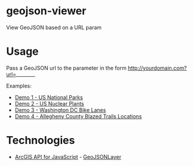 geojson-viewer
==============

View GeoJSON based on a URL param

Usage
=====
Pass a GeoJSON url to the parameter in the form http://yourdomain.com?url=________ 

Examples:

* [Demo 1 - US National Parks](https://gavinr.github.io/geojson-viewer/?url=http://services1.arcgis.com/g2TonOxuRkIqSOFx/arcgis/rest/services/US_National_Parks/FeatureServer/0/query?where=1%3D1&objectIds=&time=&geometry=&geometryType=esriGeometryEnvelope&inSR=&spatialRel=esriSpatialRelIntersects&distance=&units=esriSRUnit_Meter&outFields=*&returnGeometry=true&maxAllowableOffset=&geometryPrecision=&outSR=4326&returnIdsOnly=false&returnCountOnly=false&returnExtentOnly=false&orderByFields=&groupByFieldsForStatistics=&outStatistics=&resultOffset=&resultRecordCount=&returnZ=false&returnM=false&quantizationParameters=&f=pgeojson&token=)
* [Demo 2 - US Nuclear Plants](https://gavinr.github.io/geojson-viewer/?url=https://raw.githubusercontent.com/gavinr/usa-nuclear-energy-plants/master/usa-nuclear-energy-plants.geojson)
* [Demo 3 - Washington DC Bike Lanes](https://gavinr.github.io/geojson-viewer/?url=https://cdn.jsdelivr.net/gh/Esri/geojson-layer-js@master/data/dc-bike-lanes.json)
* [Demo 4 - Allegheny County Blazed Trails Locations](https://gavinr.github.io/geojson-viewer/?url=http://openac-alcogis.opendata.arcgis.com/datasets/d3b0c229af014912a957c6b9a1e46a50_0.geojson)

Technologies
============
  * [ArcGIS API for JavaScript](https://developers.arcgis.com/javascript/) - [GeoJSONLayer](https://developers.arcgis.com/javascript/latest/api-reference/esri-layers-GeoJSONLayer.html#)
